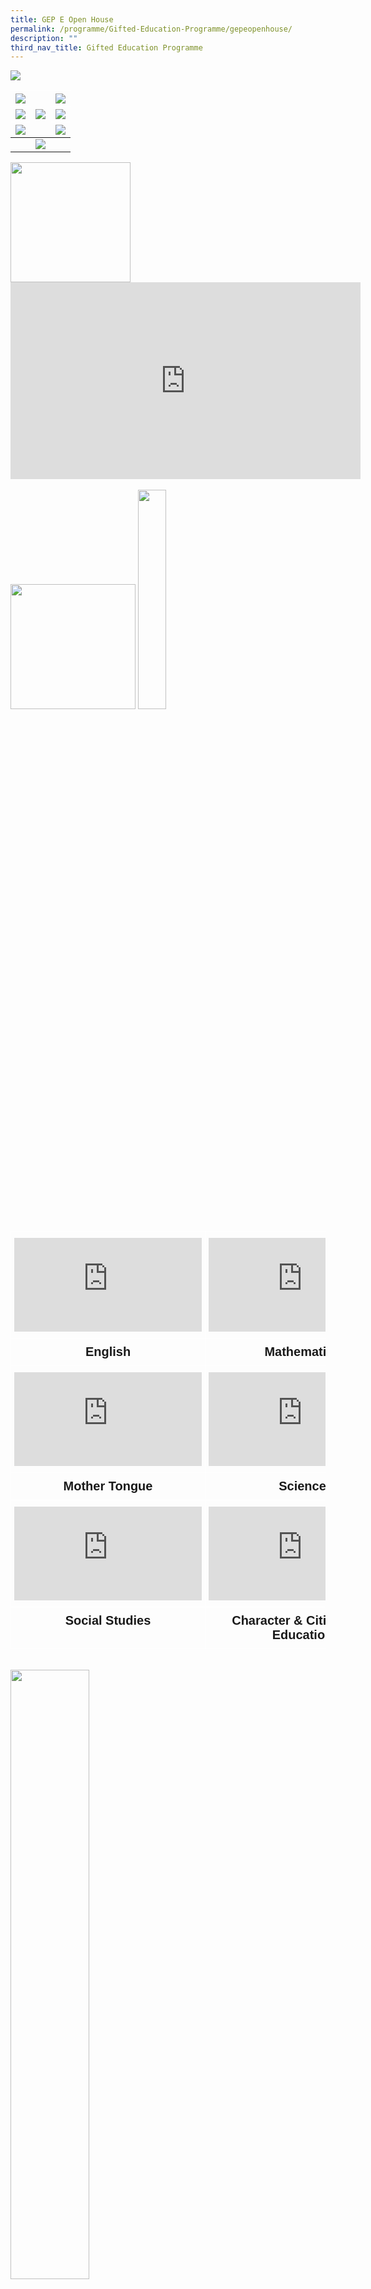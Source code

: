 ```yaml
---
title: GEP E Open House
permalink: /programme/Gifted-Education-Programme/gepeopenhouse/
description: ""
third_nav_title: Gifted Education Programme
---
```

<img style="align: center" src="/images/title.png">

<table><thead><tr><th style="border-color:white;"><img src="/images/sb_intro2.png"></th><th style="border-color:white;" rowspan="3"><img src="/images/rgpsgepgirl_2.png"></th><th style="border-color:white;"><img src="/images/sb_subjects2.png"></th></tr><tr><th style="border-color:white;"><img src="/images/sb_grad2.png"></th><th style="border-color:white;"><img src="/images/sb_program2.png"></th></tr><tr><th style="border-color:white;"><img src="/images/sb_P4Orient.png"></th><th style="border-color:white;"><img src="/images/sb_spaces2.png"></th></tr></thead><tbody><tr><td></td><td><img src="/images/sb_faq2.png"></td><td></td></tr></tbody></table>

<img style="width:20vw; align: center" src="/images/intro.png">
<br>
<center><iframe allowfullscreen="" allow="accelerometer; autoplay; clipboard-write; encrypted-media; gyroscope; picture-in-picture" frameborder="0" title="YouTube video player" src="https://www.youtube.com/embed/nzFl7DkRwj4" height="315" width="560"></iframe></center>
<br>
<img style="width: 200px; align: center" src="/images/top.png">

<img style="width:30%; align: center" src="/images/subjects.png">

<table class="tg" style="border-collapse:collapse;border-spacing:0"><thead><tr><th style="border-color:white;border-style:solid;border-width:1px;overflow:hidden;padding:10px 5px;vertical-align:top;horizontal-align:center;text-align:center;"><iframe allowfullscreen="" allow="accelerometer; autoplay; clipboard-write; encrypted-media; gyroscope; picture-in-picture" frameborder="0" title="YouTube video player" src="https://www.youtube.com/embed/Rx3Dcn4ZXWY"></iframe></th><th style="border-color:white;border-style:solid;border-width:1px;overflow:hidden;padding:10px 5px;;vertical-align:top;horizontal-align:center;text-align:center;"><iframe allowfullscreen="" allow="accelerometer; autoplay; clipboard-write; encrypted-media; gyroscope; picture-in-picture" frameborder="0" title="YouTube video player" src="https://www.youtube.com/embed/t5eEzEfbY4c"></iframe></th></tr></thead><tbody><tr><td style="border-color:white;border-style:solid;border-width:1px;font-family:Arial, sans-serif;font-size:20px;font-weight:bold;overflow:hidden;padding:10px 5px;text-align:center;vertical-align:top;word-break:normal">English</td><td style="border-color:white;border-style:solid;border-width:1px;font-family:Arial, sans-serif;font-size:20px;font-weight:bold;overflow:hidden;padding:10px 5px;text-align:center;vertical-align:top;word-break:normal">Mathematics</td></tr><tr><td style="border-color:white;border-style:solid;border-width:1px;overflow:hidden;padding:10px 5px;;vertical-align:top;horizontal-align:center;text-align:center;"><iframe allowfullscreen="" allow="accelerometer; autoplay; clipboard-write; encrypted-media; gyroscope; picture-in-picture" frameborder="0" title="YouTube video player" src="https://www.youtube.com/embed/ytryWx9UKHg"></iframe></td><td style="border-color:white;border-style:solid;border-width:1px;overflow:hidden;padding:10px 5px;;vertical-align:top;horizontal-align:center;text-align:center;"><iframe allowfullscreen="" allow="accelerometer; autoplay; clipboard-write; encrypted-media; gyroscope; picture-in-picture" frameborder="0" title="YouTube video player" src="https://www.youtube.com/embed/Xos9NV1oO1o"></iframe></td></tr><tr><td style="border-color:white;border-style:solid;border-width:1px;font-family:Arial, sans-serif;font-size:20px;font-weight:bold;overflow:hidden;padding:10px 5px;text-align:center;vertical-align:top;word-break:normal">Mother Tongue</td><td style="border-color:white;border-style:solid;border-width:1px;font-family:Arial, sans-serif;font-size:20px;font-weight:bold;overflow:hidden;padding:10px 5px;text-align:center;vertical-align:top;word-break:normal">Science</td></tr><tr><td style="border-color:white;border-style:solid;border-width:1px;overflow:hidden;padding:10px 5px;vertical-align:top;horizontal-align:center;text-align:center;"><iframe allowfullscreen="" allow="accelerometer; autoplay; clipboard-write; encrypted-media; gyroscope; picture-in-picture" frameborder="0" title="YouTube video player" src="https://www.youtube.com/embed/s1Tb6h_mUII"></iframe></td><td style="border-color:white;border-style:solid;border-width:1px;overflow:hidden;padding:10px 5px;;vertical-align:top;horizontal-align:center;text-align:center;"><iframe allowfullscreen="" allow="accelerometer; autoplay; clipboard-write; encrypted-media; gyroscope; picture-in-picture" frameborder="0" title="YouTube video player" src="https://www.youtube.com/embed/Kj_dTwN91zc"></iframe></td></tr><tr><td style="border-color:white;border-style:solid;border-width:1px;font-family:Arial, sans-serif;font-size:20px;font-weight:bold;overflow:hidden;padding:10px 5px;text-align:center;vertical-align:top;word-break:normal">Social Studies</td><td style="border-color:white;border-style:solid;border-width:1px;font-family:Arial, sans-serif;font-size:20px;font-weight:bold;overflow:hidden;padding:10px 5px;text-align:center;vertical-align:top;word-break:normal">Character &amp; Citizenship Education</td></tr></tbody></table>

<br>

<img style="width:50%; align: center" src="/images/reflection1.png">
<br>
<center><iframe allowfullscreen="" allow="accelerometer; autoplay; clipboard-write; encrypted-media; gyroscope; picture-in-picture" frameborder="0" title="YouTube video player" src="https://www.youtube.com/embed/edwfueHzpfI" height="315" width="560"></iframe></center>

<table><thead><tr><th style="border-color:white;border-style:solid;border-width:1px;overflow:hidden;padding:10px 5px;;vertical-align:top;horizontal-align:center;text-align:center;"><iframe allowfullscreen="" allow="accelerometer; autoplay; clipboard-write; encrypted-media; gyroscope; picture-in-picture" frameborder="0" title="YouTube video player" src="https://www.youtube.com/embed/OBJqz5SfUfc"></iframe></th><th style="border-color:white;border-style:solid;border-width:1px;overflow:hidden;padding:10px 5px;;vertical-align:top;horizontal-align:center;text-align:center;"><iframe allowfullscreen="" allow="accelerometer; autoplay; clipboard-write; encrypted-media; gyroscope; picture-in-picture" frameborder="0" title="YouTube video player" src="https://www.youtube.com/embed/hJ6kwFp-87I"></iframe></th></tr></thead><tbody><tr><td style="border-color:white;border-style:solid;border-width:1px;overflow:hidden;padding:10px 5px;;vertical-align:top;horizontal-align:center;text-align:center;"><iframe allowfullscreen="" allow="accelerometer; autoplay; clipboard-write; encrypted-media; gyroscope; picture-in-picture" frameborder="0" title="YouTube video player" src="https://www.youtube.com/embed/TcnSVTOyj2w"></iframe></td><td style="border-color:white;border-style:solid;border-width:1px;overflow:hidden;padding:10px 5px;;vertical-align:top;horizontal-align:center;text-align:center;"><iframe allowfullscreen="" allow="accelerometer; autoplay; clipboard-write; encrypted-media; gyroscope; picture-in-picture" frameborder="0" title="YouTube video player" src="https://www.youtube.com/embed/AYjOmi0cK68"></iframe></td></tr></tbody></table>

<br>

<img style="width:50%; align: center" src="/images/program.png">
<br>

<table class="tg" style="border-collapse:collapse;border-spacing:0"><thead><tr><th style="border-color:white;border-style:solid;border-width:1px;overflow:hidden;padding:10px 5px;vertical-align:top;horizontal-align:center;text-align:center;"><iframe allowfullscreen="" allow="accelerometer; autoplay; clipboard-write; encrypted-media; gyroscope; picture-in-picture" frameborder="0" title="YouTube video player" src="https://www.youtube.com/embed/LYaCTB3cOqA"></iframe></th><th style="border-color:white;border-style:solid;border-width:1px;overflow:hidden;padding:10px 5px;;vertical-align:top;horizontal-align:center;text-align:center;"><iframe allowfullscreen="" allow="accelerometer; autoplay; clipboard-write; encrypted-media; gyroscope; picture-in-picture" frameborder="0" title="YouTube video player" src="https://www.youtube.com/embed/KjTlTp4RMD4"></iframe></th></tr></thead><tbody><tr><td style="border-color:white;border-style:solid;border-width:1px;font-family:Arial, sans-serif;font-size:20px;font-weight:bold;overflow:hidden;padding:10px 5px;text-align:center;vertical-align:top;word-break:normal">Future Problem Solving Program<br>Junior Model United Nations
Debate</td><td style="border-color:white;border-style:solid;border-width:1px;font-family:Arial, sans-serif;font-size:20px;font-weight:bold;overflow:hidden;padding:10px 5px;text-align:center;vertical-align:top;word-break:normal">Individualised Research Study (IRS)</td></tr><tr><td style="border-color:white;border-style:solid;border-width:1px;overflow:hidden;padding:10px 5px;;vertical-align:top;horizontal-align:center;text-align:center;"><iframe allowfullscreen="" allow="accelerometer; autoplay; clipboard-write; encrypted-media; gyroscope; picture-in-picture" frameborder="0" title="YouTube video player" src="https://www.youtube.com/embed/m5AhuvE_FMs"></iframe></td><td style="border-color:white;border-style:solid;border-width:1px;overflow:hidden;padding:10px 5px;;vertical-align:top;horizontal-align:center;text-align:center;"><iframe allowfullscreen="" allow="accelerometer; autoplay; clipboard-write; encrypted-media; gyroscope; picture-in-picture" frameborder="0" title="YouTube video player" src="https://www.youtube.com/embed/pS8LIPUmwHU"></iframe></td></tr><tr><td style="border-color:white;border-style:solid;border-width:1px;font-family:Arial, sans-serif;font-size:20px;font-weight:bold;overflow:hidden;padding:10px 5px;text-align:center;vertical-align:top;word-break:normal">Innovation Programme (IvP)</td><td style="border-color:white;border-style:solid;border-width:1px;font-family:Arial, sans-serif;font-size:20px;font-weight:bold;overflow:hidden;padding:10px 5px;text-align:center;vertical-align:top;word-break:normal">Pupil Development</td></tr><tr><td style="border-color:white;border-style:solid;border-width:1px;overflow:hidden;padding:10px 5px;vertical-align:top;horizontal-align:center;text-align:center;"><iframe allowfullscreen="" allow="accelerometer; autoplay; clipboard-write; encrypted-media; gyroscope; picture-in-picture" frameborder="0" title="YouTube video player" src="https://www.youtube.com/embed/cHID7N6kKGE"></iframe></td><td style="border-color:white;border-style:solid;border-width:1px;overflow:hidden;padding:10px 5px;;vertical-align:top;horizontal-align:center;text-align:center;"><iframe allowfullscreen="" allow="accelerometer; autoplay; clipboard-write; encrypted-media; gyroscope; picture-in-picture" frameborder="0" title="YouTube video player" src="https://www.youtube.com/embed/H6P50GxIMVY"></iframe></td></tr><tr><td style="border-color:white;border-style:solid;border-width:1px;font-family:Arial, sans-serif;font-size:20px;font-weight:bold;overflow:hidden;padding:10px 5px;text-align:center;vertical-align:top;word-break:normal">Computer Enrichment Programme (CEP)</td><td style="border-color:white;border-style:solid;border-width:1px;font-family:Arial, sans-serif;font-size:20px;font-weight:bold;overflow:hidden;padding:10px 5px;text-align:center;vertical-align:top;word-break:normal">Values-In-Action
 (VIA)</td></tr></tbody></table>
<br>
<img style="width:50%; align: center" src="/images/p4orientation.png">
<br>
<center><iframe allowfullscreen="" allow="accelerometer; autoplay; clipboard-write; encrypted-media; gyroscope; picture-in-picture" frameborder="0" title="YouTube video player" src="https://www.youtube.com/embed/p4PLvbzwx5E" height="315" width="560"></iframe></center>
<br>
<img style="width:50%; align: center" src="/images/spaces.png">
<br>
<center>
<iframe allowfullscreen="" allow="accelerometer; autoplay; clipboard-write; encrypted-media; gyroscope; picture-in-picture" frameborder="0" title="YouTube video player" src="https://www.youtube.com/embed/OvReZhBisYA" height="315" width="560"></iframe></center>
<br>
<img style="width:50%; align: center" src="/images/FAQ.png">

<center>
<iframe allowfullscreen="true" height="749" width="1280" frameborder="0" src="https://docs.google.com/presentation/d/e/2PACX-1vQX3aEVjkphZ-EyDejOHWUDOExkiwhjL-kou0U_rg_nN_FhJYLP4f_U9hSsur1bqQ/embed?start=true&amp;loop=true&amp;delayms=5000"></iframe>
</center>